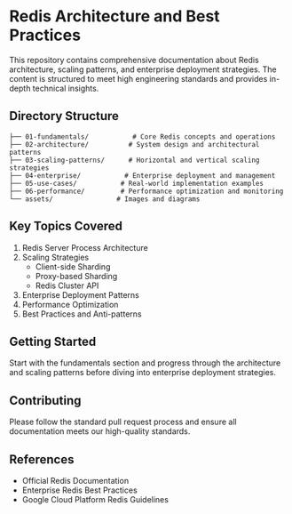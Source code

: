 # Redis Architecture and Best Practices

This repository contains comprehensive documentation about Redis architecture, scaling patterns, and enterprise deployment strategies. The content is structured to meet high engineering standards and provides in-depth technical insights.

## Directory Structure

```
├── 01-fundamentals/           # Core Redis concepts and operations
├── 02-architecture/          # System design and architectural patterns
├── 03-scaling-patterns/      # Horizontal and vertical scaling strategies
├── 04-enterprise/           # Enterprise deployment and management
├── 05-use-cases/           # Real-world implementation examples
├── 06-performance/         # Performance optimization and monitoring
└── assets/                # Images and diagrams
```

## Key Topics Covered

1. Redis Server Process Architecture
2. Scaling Strategies
   - Client-side Sharding
   - Proxy-based Sharding
   - Redis Cluster API
3. Enterprise Deployment Patterns
4. Performance Optimization
5. Best Practices and Anti-patterns

## Getting Started

Start with the fundamentals section and progress through the architecture and scaling patterns before diving into enterprise deployment strategies.

## Contributing

Please follow the standard pull request process and ensure all documentation meets our high-quality standards.

## References

- Official Redis Documentation
- Enterprise Redis Best Practices
- Google Cloud Platform Redis Guidelines

